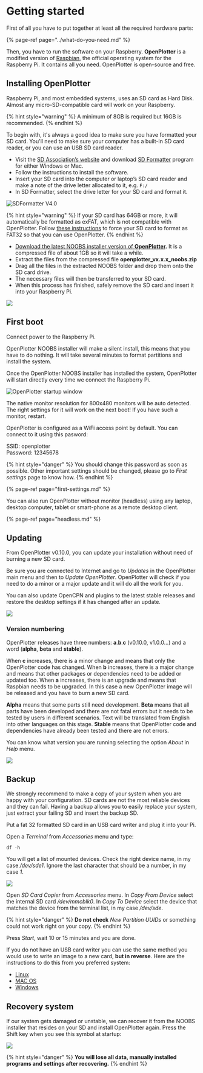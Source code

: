 # Getting started

First of all you have to put together at least all the required hardware parts:

{% page-ref page="../what-do-you-need.md" %}

Then, you have to run the software on your Raspberry. **OpenPlotter** is a modified version of [Raspbian](https://www.raspbian.org/), the official operating system for the Raspberry Pi. It contains all you need. OpenPlotter is open-source and free.

## Installing OpenPlotter

Raspberry Pi, and most embedded systems, uses an SD card as Hard Disk. Almost any micro-SD-compatible card will work on your Raspberry.

{% hint style="warning" %}
A minimum of 8GB is required but 16GB is recommended.
{% endhint %}

To begin with, it's always a good idea to make sure you have formatted your SD card. You'll need to make sure your computer has a built-in SD card reader, or you can use an USB SD card reader.

* Visit the [SD Association’s website](http://www.sdcard.org//) and download [SD Formatter](https://www.sdcard.org/downloads/formatter_4/index.html) program for either Windows or Mac.
* Follow the instructions to install the software.
* Insert your SD card into the computer or laptop’s SD card reader and make a note of the drive letter allocated to it, e.g. `F:/`
* In SD Formatter, select the drive letter for your SD card and format it.

![SDFormatter V4.0](../.gitbook/assets/sd-formatter.jpg)

{% hint style="warning" %}
If your SD card has 64GB or more, it will automatically be formatted as exFAT, which is not compatible with OpenPlotter. Follow [these instructions](https://www.raspberrypi.org/documentation/installation/sdxc_formatting.md) to force your SD card to format as FAT32 so that you can use OpenPlotter.
{% endhint %}

* [Download the latest NOOBS installer version of **OpenPlotter**](http://www.sailoog.com/blog-categories/openplotter-rpi)**.** It is a compressed file of about 1GB so it will take a while. 
* Extract the files from the compressed file **openplotter\_vx.x.x\_noobs.zip**
* Drag all the files in the extracted NOOBS folder and drop them onto the SD card drive.
* The necessary files will then be transferred to your SD card.
* When this process has finished, safely remove the SD card and insert it into your Raspberry Pi.

![](../.gitbook/assets/boot1.png)

## First boot

Connect power to the Raspberry Pi.

OpenPlotter NOOBS installer will make a silent install, this means that you have to do nothing. It will take several minutes to format partitions and install the system.

Once the OpenPlotter NOOBS installer has installed the system, OpenPlotter will start directly every time we connect the Raspberry Pi.



![OpenPlotter startup window](../.gitbook/assets/startup.png)

The native monitor resolution for 800x480 monitors will be auto detected. The right settings for it will work on the next boot! If you have such a monitor, restart.

OpenPlotter is configured as a WiFi access point by default. You can connect to it using this pasword:

SSID: openplotter  
Password: 12345678

{% hint style="danger" %}
You should change this password as soon as possible. Other important settings should be changed, please go to _First settings_ page to know how.
{% endhint %}

{% page-ref page="first-settings.md" %}

You can also run OpenPlotter without monitor \(headless\) using any laptop, desktop computer, tablet or smart-phone as a remote desktop client.

{% page-ref page="headless.md" %}

## Updating

From OpenPlotter  v0.10.0, you can update your installation without need of burning a new SD card.

Be sure you are connected to Internet and go to _Updates_ in the OpenPlotter main menu and then to _Update OpenPlotter_. OpenPlotter will check if you need to do a minor or a major update and it will do all the work for you.

You can also update OpenCPN and plugins to the latest stable releases and restore the desktop settings if it has changed after an update.

![](../.gitbook/assets/update.png)

### Version numbering <a id="version-numbering"></a>

OpenPlotter releases have three numbers: **a**.**b**.**c** \(v0.10.0, v1.0.0...\) and a word \(**alpha**, **beta** and **stable**\).

When **c** increases, there is a minor change and means that only the OpenPlotter code has changed. When **b** increases, there is a major change and means that other packages or dependencies need to be added or updated too. When **a** increases, there is an upgrade and means that Raspbian needs to be upgraded. In this case a new OpenPlotter image will be released and you have to burn a new SD card.

**Alpha** means that some parts still need development. **Beta** means that all parts have been developed and there are not fatal errors but it needs to be tested by users in different scenarios. Text will be translated from English into other languages on this stage. **Stable** means that OpenPlotter code and dependencies have already been tested and there are not errors.

You can know what version you are running selecting the option _About_ in _Help_ menu.

![](../.gitbook/assets/about.png)

## Backup

We strongly recommend to make a copy of your system when you are happy with your configuration. SD cards are not the most reliable devices and they can fail. Having a backup allows you to easily replace your system, just extract your failing SD and insert the backup SD.

Put a fat 32 formatted SD card in an USB card writer and plug it into your Pi.

Open a _Terminal_ from _Accessories_ menu and type:

 `df -h`

You will get a list of mounted devices. Check the right device name, in my case _/dev/sde1_. Ignore the last character that should be a number, in my case _1_.

![](../.gitbook/assets/backup.png)

Open _SD Card Copier_ from _Accessories_ menu. In _Copy From Device_ select the internal SD card _/dev/mmcblk0_. In _Copy To Device_ select the device that matches the device from the terminal list, in my case _/dev/sde_.

{% hint style="danger" %}
**Do not check** _New Partition UUIDs_ or something could not work right on your copy.
{% endhint %}

Press _Start_, wait 10 or 15 minutes and you are done.

If you do not have an USB card writer you can use the same method you would use to write an image to a new card, **but in reverse**. Here are the instructions to do this from you preferred system:

* [Linux](https://www.raspberrypi.org/documentation/installation/installing-images/linux.md)
* [MAC OS](https://www.raspberrypi.org/documentation/installation/installing-images/mac.md)
* [Windows](https://www.raspberrypi.org/documentation/installation/installing-images/windows.md)

## Recovery system

If our system gets damaged or unstable, we can recover it from the NOOBS installer that resides on your SD and install OpenPlotter again. Press the Shift key when you see this symbol at startup:

![](../.gitbook/assets/recovery.png)

{% hint style="danger" %}
**You will lose all data, manually installed programs and settings after recovering.**
{% endhint %}



